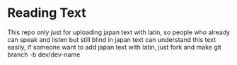# Reading Text

This repo only just for uploading japan text with latin, so people who already can speak and listen but still blind in japan text can understand this text easily, if someone want to add japan text with latin, just fork and make git branch -b dev/dev-name
